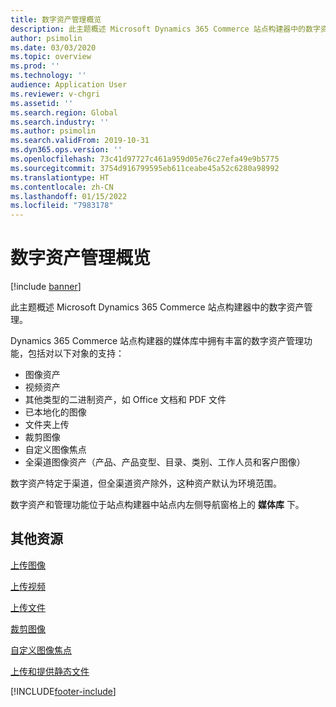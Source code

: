 ```yaml
---
title: 数字资产管理概览
description: 此主题概述 Microsoft Dynamics 365 Commerce 站点构建器中的数字资产管理。
author: psimolin
ms.date: 03/03/2020
ms.topic: overview
ms.prod: ''
ms.technology: ''
audience: Application User
ms.reviewer: v-chgri
ms.assetid: ''
ms.search.region: Global
ms.search.industry: ''
ms.author: psimolin
ms.search.validFrom: 2019-10-31
ms.dyn365.ops.version: ''
ms.openlocfilehash: 73c41d97727c461a959d05e76c27efa49e9b5775
ms.sourcegitcommit: 3754d916799595eb611ceabe45a52c6280a98992
ms.translationtype: HT
ms.contentlocale: zh-CN
ms.lasthandoff: 01/15/2022
ms.locfileid: "7983178"
---
```

# <a name="digital-asset-management-overview"></a>数字资产管理概览

[!include [banner](includes/banner.md)]

此主题概述 Microsoft Dynamics 365 Commerce 站点构建器中的数字资产管理。

Dynamics 365 Commerce 站点构建器的媒体库中拥有丰富的数字资产管理功能，包括对以下对象的支持：
- 图像资产
- 视频资产
- 其他类型的二进制资产，如 Office 文档和 PDF 文件
- 已本地化的图像
- 文件夹上传
- 裁剪图像
- 自定义图像焦点
- 全渠道图像资产（产品、产品变型、目录、类别、工作人员和客户图像）

数字资产特定于渠道，但全渠道资产除外，这种资产默认为环境范围。 

数字资产和管理功能位于站点构建器中站点内左侧导航窗格上的 **媒体库** 下。

## <a name="additional-resources"></a>其他资源

[上传图像](dam-upload-images.md)

[上传视频](dam-upload-video.md)

[上传文件](dam-upload-files.md)

[裁剪图像](dam-crop-images.md)

[自定义图像焦点](dam-custom-focal-point.md)

[上传和提供静态文件](upload-serve-static-files.md)


[!INCLUDE[footer-include](../includes/footer-banner.md)]
